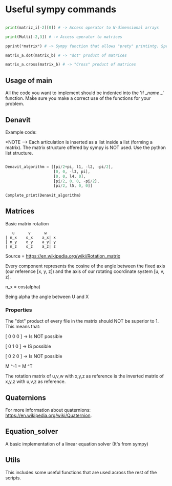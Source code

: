 # Useful sympy commands

``` python

print(matriz_i[-2][0]) # -> Access operator to N-dimensional arrays

print(Multi[-2,3]) # -> Access operator to matrices

pprint(*matrix*) # -> Sympy function that allows "prety" printintg. Specially useful for printing matrices.

matrix_a.dot(matrix_b) # -> "dot" product of matrices

matrix_a.cross(matrix_b) # -> "Cross" product of matrices

```

## __Usage of main__

All the code you want to implement should be indented into the 'if __name_ _' function. Make sure you make a correct use of the functions for your problem.

## __Denavit__

Example code: 

 *NOTE --> Each articulation is inserted as a list inside a list (forming a matrix). The matrix structure
 offered by sympy is NOT used. Use the python list structure.

````python

Denavit_algorithm = [[pi/2+pi, l1, -l2, -pi/2],
                     [0, 0, -l3, pi],
                     [0, 0, l4, 0],
                     [pi/2, 0, 0, -pi/2], 
                     [pi/2, l5, 0, 0]]
 
Complete_print(Denavit_algorithm)

````

## __Matrices__

Basic matrix rotation
```` 
   u      v      w
| n_x    o_x    a_x| x
| n_y    o_y    a_y| y
| n_z    o_z    a_z| z
````
Source = https://en.wikipedia.org/wiki/Rotation_matrix

Every component represents the cosine of the angle between the fixed axis (our reference [x, y, z]) and the axis of our rotating coordinate system [u, v, z].

n_x = cos(alpha)

Being alpha the angle between U and X

### __Properties__

The "dot" product of every file in the matrix should NOT be superior to 1.
This means that:

[ 0 0 0 ] -> Is NOT possible

[ 0 1 0 ] -> IS possible

[ 0 2 0 ] -> Is NOT possible

M ^-1 = M ^T

The rotation matrix of u,v,w with x,y,z as reference is the inverted matrix of x,y,z with u,v,z as reference.

## __Quaternions__

For more information about quaternions: https://en.wikipedia.org/wiki/Quaternion.

## __Equation_solver__

A basic implementation of a linear equation solver (It's from sympy)

## __Utils__

This includes some useful functions that are used across the rest of the scripts.
